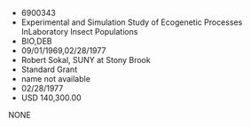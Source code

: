* 6900343
* Experimental and Simulation Study of Ecogenetic Processes InLaboratory Insect Populations
* BIO,DEB
* 09/01/1969,02/28/1977
* Robert Sokal, SUNY at Stony Brook
* Standard Grant
*   name not available
* 02/28/1977
* USD 140,300.00

NONE